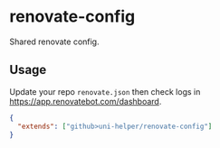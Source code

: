# renovate-config

Shared renovate config.

## Usage

Update your repo `renovate.json` then check logs in <https://app.renovatebot.com/dashboard>.

```json
{
  "extends": ["github>uni-helper/renovate-config"]
}
```
